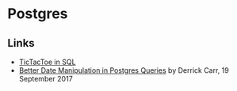 # Postgres

## Links

-   [TicTacToe in SQL](https://bitbucket.org/snippets/mariusz-krynski/bedBGK/tic-tac-toesql)
-   [Better Date Manipulation in Postgres Queries](https://robots.thoughtbot.com/better-date-manipulation-in-postgres-queries) by Derrick Carr, 19 September 2017

